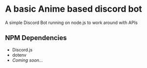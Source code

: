 # A basic Anime based discord bot
A simple Discord Bot running on node.js to work around with APIs

## NPM Dependencies
 - Discord.js
 - dotenv
 - *Coming soon...*
